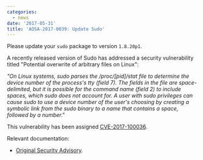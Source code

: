 ```yaml
---
categories:
  - news
date: '2017-05-31'
title: 'AOSA-2017-0039: Update Sudo'
---
```



Please update your `sudo` package to version `1.8.20p1`.

A recently released version of Sudo has addressed a security vulnerability titled "Potential overwrite of arbitrary files on Linux":

*"On Linux systems, sudo parses the /proc/[pid]/stat file to determine the device number of the process's tty (field 7). The fields in the file are space-delimited, but it is possible for the command name (field 2) to include spaces, which sudo does not account for. A user with sudo privileges can cause sudo to use a device number of the user's choosing by creating a symbolic link from the sudo binary to a name that contains a space, followed by a number."*

This vulnerability has been assigned [CVE-2017-100036](http://cve.mitre.org/cgi-bin/cvename.cgi?name=CVE-2017-1000367).

Relevant documentation:

- [Original Security Advisory](https://www.sudo.ws/alerts/linux_tty.html).
